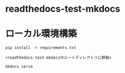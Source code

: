 # readthedocs-test-mkdocs

# ローカル環境構築

```
pip install -r requirements.txt

<readthedocs-test-mkdocsのルートディレクトリに移動>

mkdocs serve
```